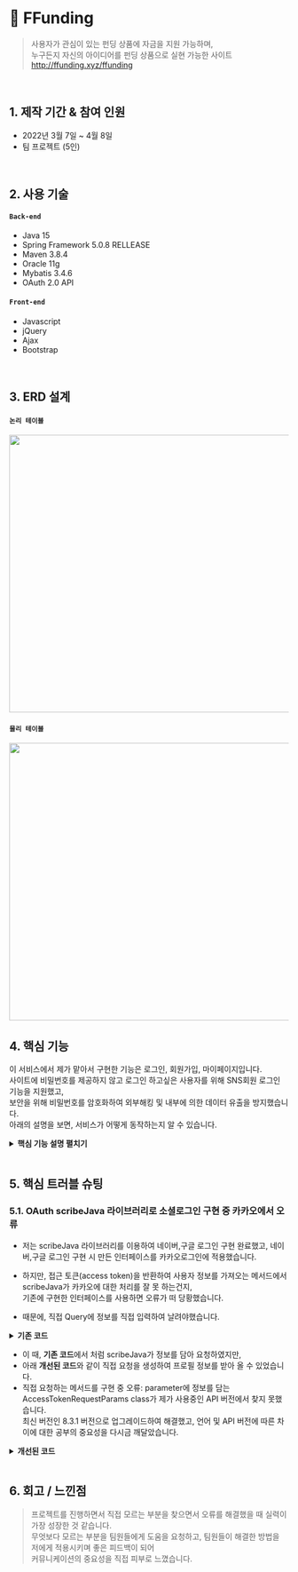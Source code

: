 # :pushpin: FFunding
>사용자가 관심이 있는 펀딩 상품에 자금을 지원 가능하며,  
>누구든지 자신의 아이디어를 펀딩 상품으로 실현 가능한 사이트  
>http://ffunding.xyz/ffunding

</br>

## 1. 제작 기간 & 참여 인원
- 2022년 3월 7일 ~ 4월 8일
- 팀 프로젝트 (5인)

</br>

## 2. 사용 기술
#### `Back-end`
  - Java 15
  - Spring Framework 5.0.8 RELLEASE
  - Maven 3.8.4
  - Oracle 11g
  - Mybatis 3.4.6
  - OAuth 2.0 API
#### `Front-end`
  - Javascript
  - jQuery
  - Ajax
  - Bootstrap

</br>

## 3. ERD 설계
#### `논리 테이블`
<img src="https://user-images.githubusercontent.com/84454039/168826339-a9eca3b7-142c-4612-aba0-41e4e28f4004.png" width="900" height="500"><br>
#### `물리 테이블`
<img src="https://user-images.githubusercontent.com/84454039/168826411-558d7edb-50dc-4597-9200-f012134ab193.png" width="900" height="500">

## 4. 핵심 기능
이 서비스에서 제가 맡아서 구현한 기능은 로그인, 회원가입, 마이페이지입니다.  
사이트에 비밀번호를 제공하지 않고 로그인 하고싶은 사용자를 위해 SNS회원 로그인 기능을 지원했고,  
보안을 위해 비밀번호를 암호화하여 외부해킹 및 내부에 의한 데이터 유출을 방지했습니다.  
아래의 설명을 보면, 서비스가 어떻게 동작하는지 알 수 있습니다.  

<details>
<summary><b>핵심 기능 설명 펼치기</b></summary>
<div markdown="1">

### 4.1. 유스케이스 다이어그램
![유스케이스 다이어그램](https://user-images.githubusercontent.com/84454039/168969035-c9675c50-17ee-4cd2-ba61-62c2f516a5b2.png)

### 4.2. 데이터 플로우
![data flow](https://user-images.githubusercontent.com/84454039/168969245-395c641e-1f57-4ebe-868b-9f2963345852.png)
  
### 4.3. 사이트 맵
![sitemap](https://user-images.githubusercontent.com/84454039/168969255-8ff60e1a-1fc0-4a6b-826e-61cd29759d0d.png)

### 4.4. 로그인

![로그인](https://user-images.githubusercontent.com/84454039/168988149-a3bf98e5-cb19-417d-a0f7-1b775637f386.png)

- **페이지 요청** :pushpin: [코드 확인](https://github.com/skwo313/FFunding/blob/master/src/main/java/com/ffunding/web/controller/MemberController.java#:~:text=public%20String%20login(Model%20model%2C%20HttpServletRequest%20request)%20throws%20Exception%20%7B)
  - 사용자의 요청으로 로그인 페이지 렌더링 합니다. 이떄 OAuth API를 통해 각각의 소셜 로그인 링크를 받아옵니다.

- **로그인 결과 응답** :pushpin: [코드 확인](https://github.com/skwo313/FFunding/blob/master/src/main/java/com/ffunding/web/controller/MemberController.java#:~:text=%40RequestMapping(value%20%3D%20%22loginCk%22%2C%20method%20%3D%20RequestMethod.POST))
  - Service 계층에서 넘어온 로직 처리 결과(메세지)를 화면단에 응답해줍니다.
  - DB에 저장된 비밀번호를 복호화하여 사용자가 입력한 비밀번호와 일치했을 시에 로그인이 완료됩니다.
  - 소셜 로그인 흐름: 사용자의 요청 > 해당 서비스에서 authorization code 발급 > access token 발급 > 받은 token과 함께 받아 올 프로필 정보 요청 > 첫 로그인 시 DB에 저장 후 로그인, 기존에 아이디가 있을 시 바로 로그인. [코드 확인](https://github.com/skwo313/FFunding/blob/master/src/main/java/com/ffunding/web/auth/SNSLogin.java#:~:text=public%20MemberVO%20getUserProfile(String%20code)%20throws%20Exception%20%7B)
  
- **front단** :pushpin: [코드 확인](https://github.com/skwo313/FFunding/blob/master/src/main/webapp/WEB-INF/views/member/login.jsp#:~:text=%7D%3B-,%24.ajax(%7B,-type%20%3A%20%22))
  - Ajax 통신으로 controller와 통신합니다.
  - 웹에 정보를 저장하는 localStorage를 이용하여 아이디 저장 기능을 지원합니다
  - 아이디/비밀번호 찾기는 6자리의 랜덤 난수를 SMTP 라이브러리를 이용하여 이메일로 전송하여 본인인증하는 방식으로 지원합니다.

### 4.5. 마이페이지

<img src="https://user-images.githubusercontent.com/84454039/168978653-f49575f3-ea8b-4c2a-922b-e1a72816b072.png" width="800" height="500">

- **회원정보수정** :pushpin: [코드 확인](https://github.com/skwo313/FFunding/blob/master/src/main/java/com/ffunding/web/controller/MypageController.java#:~:text=public%20String%20userModify)
  - 현재 비밀번호와 입력된 비밀번호를 복호화 및 암호화를 진행하여 서로 일치하는지 확인합니다.
  - 이 때, 페이지 전환없이 확인하기 위해 ajax 방식을 사용했습니다.  
  - 정부 도로명주소 검색 API를 이용하여 간편한 주소 검색 및 수정 기능을 지원합니다.

- **주문내역** :pushpin: [코드 확인](https://github.com/skwo313/FFunding/blob/master/src/main/resources/mappers/mypageMapper.xml#:~:text=%3Cselect%20id%3D%22getInfo%22%20resultType%3D%22HashMap%22%3E)
  - 구매한 펀딩, 후원 횟수를 보여주고 클릭 시, 상세내용 확인이 가능합니다.
  - 펀딩 내역을 최신순으로 나열하고 클릭 시 해당 프로젝트 페이지에서 확인이 가능하지만 펀딩이 끝난 프로젝트는 클릭이 안 되게 하였습니다.

</div>
</details>

</br>

## 5. 핵심 트러블 슈팅
### 5.1. OAuth scribeJava 라이브러리로 소셜로그인 구현 중 카카오에서 오류
- 저는 scribeJava 라이브러리를 이용하여 네이버,구글 로그인 구현 완료했고,
네이버,구글 로그인 구현 시 만든 인터페이스를 카카오로그인에 적용했습니다.

- 하지만, 접근 토큰(access token)을 반환하여 사용자 정보를 가져오는 메서드에서 scribeJava가 카카오에 대한 처리를 잘 못 하는건지,  
기존에 구현한 인터페이스를 사용하면 오류가 떠 당황했습니다.

- 때문에, 직접 Query에 정보를 직접 입력하여 날려야했습니다.

<details>
<summary><b>기존 코드</b></summary>
<div markdown="1">

~~~java
public SNSLogin (SnsValue sns) {
		this.oauthService = new ServiceBuilder(sns.getClientId())
				.apiSecret(sns.getClientSecret())
				.callback(sns.getRedirectUrl())
				.defaultScope(scope) // OAuth2Service가 사용자 정보를 가져옴
				.build(sns.getApi20Instance());
}  
  
/**
 * 접근 토큰 반환 메서드
 */
public MemberVO getUserProfile(String code) throws Exception {
	// 접근 토큰
	OAuth2AccessToken accessToken = oauthService.getAccessToken(code);
	// 사용자 정보 응답 반환
	OAuthRequest request = new OAuthRequest(Verb.GET, this.sns.getProfileUrl());
	oauthService.signRequest(accessToken, request);
		
	Response response = oauthService.execute(request);
		
	return parseJson(response.getBody());
}
~~~

</div>
</details>

- 이 때, **기존 코드**에서 처럼 scribeJava가 정보를 담아 요청하였지만,  
- 아래 **개선된 코드**와 같이 직접 요청을 생성하여 프로필 정보를 받아 올 수 있었습니다.  
- 직접 요청하는 메서드를 구현 중 오류: parameter에 정보를 담는 AccessTokenRequestParams class가 제가 사용중인 API 버전에서 찾지 못했습니다.  
최신 버전인 8.3.1 버전으로 업그레이드하여 해결했고, 언어 및 API 버전에 따른 차이에 대한 공부의 중요성을 다시금 깨달았습니다.
<details>
<summary><b>개선된 코드</b></summary>
<div markdown="1">

~~~java
public SNSLogin (SnsValue sns) {
	this.sns = sns;
		
	String scope = "";
	if (this.sns.isKakao()) {
		scope = "account_email profile_nickname";
	} else {
		scope = "openid profile email";
	}
		
	this.oauthService = new ServiceBuilder(sns.getClientId())
			.apiSecret(sns.getClientSecret())
			.callback(sns.getRedirectUrl())
			.defaultScope(scope) // OAuth2Service가 사용자 정보를 가져옴
			.build(sns.getApi20Instance());
}
/**
 * 카카오 접근 토큰 반환 메서드
 */
public MemberVO getKakaoUserProfile(String code) throws Exception {
	AccessTokenRequestParams params = new AccessTokenRequestParams(code);
	params.addExtraParameter("client_id", sns.getClientId());
	params.addExtraParameter("client_secret", sns.getClientSecret());
	OAuth2AccessToken accessToken = getAccessToken(params);
		
	OAuthRequest request = new OAuthRequest(Verb.GET, this.sns.getProfileUrl());
	oauthService.signRequest(accessToken, request);
		
	Response response = oauthService.execute(request);
		
	return parseJson(response.getBody());
}
~~~

</div>
</details>
    
</br>

## 6. 회고 / 느낀점
> 프로젝트를 진행하면서 직접 모르는 부분을 찾으면서 오류를 해결했을 때 실력이 가장 성장한 것 같습니다.  
> 무엇보다 모르는 부분을 팀원들에게 도움을 요청하고, 팀원들이 해결한 방법을 저에게 적용시키며 좋은 피드백이 되어  
> 커뮤니케이션의 중요성을 직접 피부로 느꼈습니다.
